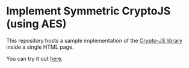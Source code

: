 
# Implement Symmetric CryptoJS (using AES)

This repository hosts a sample implementation of the [Crypto-JS library](https://cdnjs.com/libraries/crypto-js/3.1.2) inside a single HTML page.

You can try it out [here](https://oxou.github.io/implement-symmetric-cryptojs/index.html).
